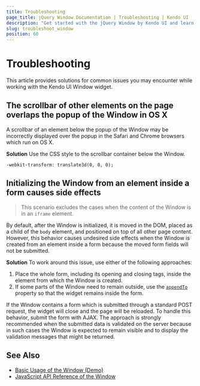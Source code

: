 ```yaml
---
title: Troubleshooting
page_title: jQuery Window Documentation | Troubleshooting | Kendo UI
description: "Get started with the jQuery Window by Kendo UI and learn how to handle possible issues while working with the widget."
slug: troubleshoot_window
position: 60
---
```


# Troubleshooting

This article provides solutions for common issues you may encounter while working with the Kendo UI Window widget.

## The scrollbar of other elements on the page overlaps the popup of the Window in OS X

A scrollbar of an element below the popup of the Window may be incorrectly displayed over the popup in the Safari and Chrome browsers which run on OS X.

**Solution** Use the CSS style to the scrollbar container below the Window.

    -webkit-transform: translate3d(0, 0, 0);

## Initializing the Window from an element inside a form causes side effects

> This scenario excludes the cases when the content of the Window is in an `iframe` element.  

By default, after the Window is initialized, it is moved in the DOM, placed as a child of the `body` element, and positioned on top of all other page content. However, this behavior causes undesired side effects when the Window is created from an element inside a form because the moved form fields will not be submitted.

**Solution** To work around this issue, use either of the following approaches:

1. Place the whole form, including its opening and closing tags, inside the element from which the Window is created.
2. If some parts of the Window need to remain outside, use the [`appendTo`](/api/javascript/ui/window/configuration/appendto) property so that the widget remains inside the form.

If the Window contains a form which is submitted through a standard POST request, the widget will close and the page will be reloaded. To handle this behavior, submit the form with AJAX. The approach is strongly recommended when the submitted data is validated on the server because in such cases the Window is expected to remain visible and to display the validation messages that might be returned.

## See Also

* [Basic Usage of the Window (Demo)](https://demos.telerik.com/kendo-ui/window/index)
* [JavaScript API Reference of the Window](/api/javascript/ui/window)
